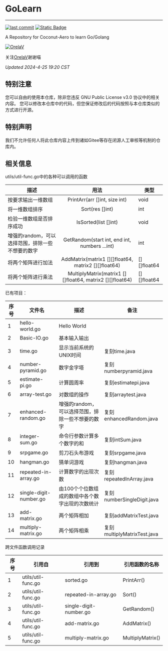 # GoLearn

-----------------------------------------------------

[![last commit](https://img.shields.io/github/last-commit/Coconut-Aero/GoLearn)](https://github.com/Coconut-Aero/GoLearn/commits/master)
[![Static Badge](https://img.shields.io/badge/Coconut-Aero-blue)](https://github.com/Coconut-Aero)

A Repository for Coconut-Aero to learn Go/Golang

[![OrelaV](https://i2.hdslb.com/bfs/face/d812a48f1ca84d4f60a112dc31ba65546a787a76.jpg@240w_240h_1c_1s_!web-avatar-space-header.avif "@OrelaV")](https://space.bilibili.com/3546375738361934)

关注[OrelaV](https://space.bilibili.com/3546375738361934)谢谢喵

_Updated 2024-4-25 19:20 CST_

## 特别注意
您可以自由的使用本仓库，除非您违反 GNU Public License v3.0 协议中的相关内容。
您可以修改本仓库中的代码，但您保证修改后的代码按照与本仓库类似的方式进行开源。

## 特别声明
我们不允许任何人将此仓库内容上传到诸如Gitee等存在闭源人工审核等机制的仓库内。


## 相关信息

utils/util-func.go中的各种可以调用的函数

| 描述                          |                            用法                            | 类型          |
|-----------------------------|:--------------------------------------------------------:|-------------|
| 按要求输出一维数组                   |              PrintArr(arr []int, size int)               | void        |
| 将一维数组排序                     |                     Sort(res []int)                      | int         |
| 检验一维数组是否排序成功                |                   IsSorted(list []int)                   | void        |
| 增强的random，可以选择范围，排除一些不想要的数字 |      GetRandom(start int, end int, numbers ...int)       | int         |
| 将两个矩阵进行加法                   |   AddMatrix(matrix1 [][]float64, matrix2 [][]float64)    | [][]float64 |
| 将两个矩阵进行乘法                   | MultiplyMatrix(matrix1 [][]float64, matrix2 [][]float64) | [][]float64 |



已有项目：

| 序号 | 文件名                    | 描述                          | 备注                          |
|----|------------------------|-----------------------------|-----------------------------|
| 1  | hello-world.go         | Hello World                 |                             |
| 2  | Basic-IO.go            | 基本输入输出                      |                             |
| 3  | time.go                | 显示当前系统的UNIX时间               | 复刻time.java                 |
| 4  | number-pyramid.go      | 数字金字塔                       | 复刻numberpyramid.java        |
| 5  | estimate-pi.go         | 计算圆周率                       | 复刻estimatepi.java           |
| 6  | array-test.go          | 对数组的操作                      | 复刻arraytest.java            |
| 7  | enhanced-random.go     | 增强的random，可以选择范围，排除一些不想要的数字 | 复刻enhancedRandom.java       |
| 8  | integer-sum.go         | 命令行参数计算多个数字的和               | 复刻intSum.java               |
| 9  | srpgame.go             | 剪刀石头布游戏                     | 复刻srpgame.java              |
| 10 | hangman.go             | 猜单词游戏                       | 复刻hangman.java              |
| 11 | repeated-in-array.go   | 计算数字的出现次数                   | 复刻repeatedInArray.java      |
| 12 | single-digit-number.go | 由100个个位数组成的数组中各个数字出现的次数统计   | 复刻numberSingleDigit.java    |
| 13 | add-matrix.go          | 两个矩阵相加                      | 复刻addMatrixTest.java        |
| 14 | multiply-matrix.go     | 两个矩阵相乘                      | 复刻multiplyMatrixTest.java   |

跨文件函数调用记录

| 序号 | 引用自                 | 引用到                    | 引用函数的名称           |
|----|---------------------|------------------------|-------------------|
| 1  | utils/util-func.go  | sorted.go              | PrintArr()        |
| 2  | utils/util-func.go  | repeated-in-array.go   | Sort()            |
| 3  | utils/util-func.go  | single-digit-number.go | GetRandom()       |
| 4  | utils/util-func.go  | add-matrix.go          | AddMatrix()       |
| 5  | utils/util-func.go  | multiply-matrix.go     | MultiplyMatrix()  |